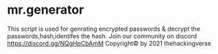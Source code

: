 # mr.generator
This script is used for genrating encrypted passwords &amp; decrypt the passwords,hash,identifes the hash.
Join our community on discord https://discord.gg/NQgHpCbAmM 
Copyright© by 2021 thehackingverse

